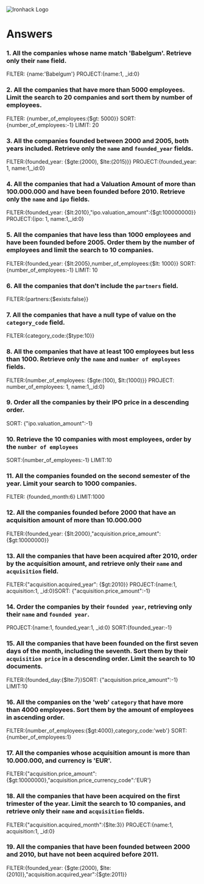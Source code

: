 ![Ironhack Logo](https://i.imgur.com/1QgrNNw.png)

# Answers

### 1. All the companies whose name match 'Babelgum'. Retrieve only their `name` field.

FILTER: {name:'Babelgum'} PROJECT:{name:1, \_id:0}

<!-- Your Code Goes Here -->

### 2. All the companies that have more than 5000 employees. Limit the search to 20 companies and sort them by **number of employees**.

FILTER: {number_of_employees:{$gt: 5000}} SORT:{number_of_employees:-1} LIMIT: 20

<!-- Your Code Goes Here -->

### 3. All the companies founded between 2000 and 2005, both years included. Retrieve only the `name` and `founded_year` fields.

FILTER:{founded_year: {$gte:(2000), $lte:(2015)}} PROJECT:{founded_year: 1, name:1,\_id:0}

<!-- Your Code Goes Here -->

### 4. All the companies that had a Valuation Amount of more than 100.000.000 and have been founded before 2010. Retrieve only the `name` and `ipo` fields.

FILTER:{founded_year: {$lt:2010},"ipo.valuation_amount":{$gt:100000000}} PROJECT:{ipo: 1, name:1,\_id:0}

<!-- Your Code Goes Here -->

### 5. All the companies that have less than 1000 employees and have been founded before 2005. Order them by the number of employees and limit the search to 10 companies.

FILTER:{founded_year: {$lt:2005},number_of_employees:{$lt: 1000}} SORT: {number_of_employees:-1} LIMIT: 10

<!-- Your Code Goes Here -->

### 6. All the companies that don't include the `partners` field.

FILTER:{partners:{$exists:false}}

<!-- Your Code Goes Here -->

### 7. All the companies that have a null type of value on the `category_code` field.

FILTER:{category_code:{$type:10}}

<!-- Your Code Goes Here -->

### 8. All the companies that have at least 100 employees but less than 1000. Retrieve only the `name` and `number of employees` fields.

FILTER:{number_of_employees: {$gte:(100), $lt:(1000)}} PROJECT: number_of_employees: 1, name:1,\_id:0}

<!-- Your Code Goes Here -->

### 9. Order all the companies by their IPO price in a descending order.

SORT: {"ipo.valuation_amount":-1}

<!-- Your Code Goes Here -->

### 10. Retrieve the 10 companies with most employees, order by the `number of employees`

SORT:{number_of_employees:-1} LIMIT:10

<!-- Your Code Goes Here -->

### 11. All the companies founded on the second semester of the year. Limit your search to 1000 companies.

FILTER: {founded_month:6} LIMIT:1000

<!-- Your Code Goes Here -->

### 12. All the companies founded before 2000 that have an acquisition amount of more than 10.000.000

FILTER:{founded_year: {$lt:2000},"acquisition.price_amount":{$gt:10000000}}

<!-- Your Code Goes Here -->

### 13. All the companies that have been acquired after 2010, order by the acquisition amount, and retrieve only their `name` and `acquisition` field.

FILTER:{"acquisition.acquired_year": {$gt:2010}} PROJECT:{name:1, acquisition:1, \_id:0}SORT: {"acquisition.price_amount":-1}

<!-- Your Code Goes Here -->

### 14. Order the companies by their `founded year`, retrieving only their `name` and `founded year`.

PROJECT:{name:1, founded_year:1, \_id:0} SORT:{founded_year:-1}

<!-- Your Code Goes Here -->

### 15. All the companies that have been founded on the first seven days of the month, including the seventh. Sort them by their `acquisition price` in a descending order. Limit the search to 10 documents.

FILTER:{founded_day:{$lte:7}}SORT: {"acquisition.price_amount":-1} LIMIT:10

<!-- Your Code Goes Here -->

### 16. All the companies on the 'web' `category` that have more than 4000 employees. Sort them by the amount of employees in ascending order.

FILTER:{number_of_employees:{$gt:4000},category_code:'web'} SORT:{number_of_employees:1}

<!-- Your Code Goes Here -->

### 17. All the companies whose acquisition amount is more than 10.000.000, and currency is 'EUR'.

FILTER:{"acquisition.price_amount":{$gt:10000000},"acquisition.price_currency_code":'EUR'}

<!-- Your Code Goes Here -->

### 18. All the companies that have been acquired on the first trimester of the year. Limit the search to 10 companies, and retrieve only their `name` and `acquisition` fields.

FILTER:{"acquisition.acquired_month":{$lte:3}} PROJECT:{name:1, acquisition:1, \_id:0}

<!-- Your Code Goes Here -->

### 19. All the companies that have been founded between 2000 and 2010, but have not been acquired before 2011.

FILTER:{founded_year: {$gte:(2000), $lte:(2010)},"acquisition.acquired_year":{$gte:2011}}

<!-- Your Code Goes Here -->
